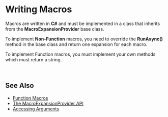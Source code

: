 # Writing Macros

Macros are written in **C#** and must be implemented in a class that inherits from the **MacroExpansionProvider** base class.  

To implement **Non-Function** macros, you need to override the **RunAsync()** method in the base class and return one expansion for each macro.  

To implement Function macros, you must implement your own methods which must return a string.

<br/>

## See Also  
* [Function Macros](writingmacros/functionmacros.md)
* [The MacroExpansionProvider API](writingmacros/macroexpansionprovider.md)
* [Accessing Arguments](writingmacros/accessingarguments.md)
  
<br/>
